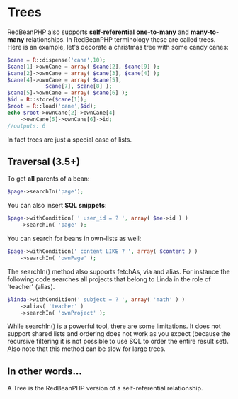 # Trees

RedBeanPHP also supports **self-referential** **one-to-many** and **many-to-many** relationships.
In RedBeanPHP terminology these are called trees. Here is an example, let's decorate a christmas tree with some
candy canes:

```php
$cane = R::dispense('cane',10);
$cane[1]->ownCane = array( $cane[2], $cane[9] );
$cane[2]->ownCane = array( $cane[3], $cane[4] );
$cane[4]->ownCane = array( $cane[5],
			$cane[7], $cane[8] );
$cane[5]->ownCane = array( $cane[6] );
$id = R::store($cane[1]);
$root = R::load('cane',$id);
echo $root->ownCane[2]->ownCane[4]
	->ownCane[5]->ownCane[6]->id;
//outputs: 6
```

In fact trees are just a special case of lists.

## Traversal (3.5+)

To get **all** parents of a bean:

```php
$page->searchIn('page');
```

You can also insert **SQL snippets**:

```php
$page->withCondition( ' user_id = ? ', array( $me->id ) )
	->searchIn( 'page' );
```

You can search for beans in own-lists as well:

```php
$page->withCondition(' content LIKE ? ', array( $content ) )
	->searchIn( 'ownPage' );
```

The searchIn() method also supports fetchAs, via and alias.
For instance the following code searches all projects that
belong to Linda in the role of 'teacher' (alias).

```php
$linda->withCondition(' subject = ? ', array( 'math' ) )
	->alias( 'teacher' )
	->searchIn( 'ownProject' );

```

While searchIn() is a powerful tool, there are some limitations.
It does not support shared lists and ordering does not work as you expect
(because the recursive filtering it is not possible to use SQL to order the
entire result set). Also note that this method can be slow for large trees.

## In other words&hellip;

A Tree is the RedBeanPHP version of a self-referential relationship.
